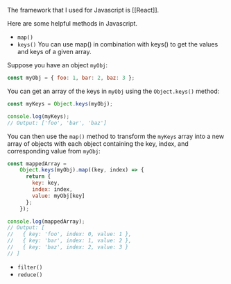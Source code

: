 The framework that I used for Javascript is [[React]].

Here are some helpful methods in Javascript.

- `map()`
- `keys()`
You can use map() in combination with keys() to get the values and keys of a given array.

Suppose you have an object `myObj`:
```js
const myObj = { foo: 1, bar: 2, baz: 3 };
```

You can get an array of the keys in `myObj` using the `Object.keys()` method:
```js
const myKeys = Object.keys(myObj);

console.log(myKeys);
// Output: ['foo', 'bar', 'baz']
```

You can then use the `map()` method to transform the `myKeys` array into a new array of objects with each object containing the key, index, and corresponding value from `myObj`:
```js
const mappedArray = 
	Object.keys(myObj).map((key, index) => {
	  return {
	    key: key,
	    index: index,
	    value: myObj[key]
	  };
	});

console.log(mappedArray);
// Output: [
//   { key: 'foo', index: 0, value: 1 }, 
//   { key: 'bar', index: 1, value: 2 }, 
//   { key: 'baz', index: 2, value: 3 }
// ]

```



- `filter()`
- `reduce()`


